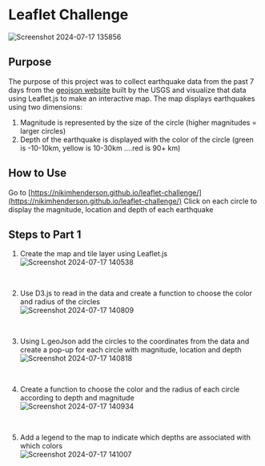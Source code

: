 # Leaflet Challenge
![Screenshot 2024-07-17 135856](https://github.com/user-attachments/assets/aa0041fd-34ed-477e-a53e-d2d0d7cfabc9)

## Purpose
The purpose of this project was to collect earthquake data from the past 7 days from the [geojson website](https://earthquake.usgs.gov/earthquakes/feed/v1.0/summary/all_week.geojson) built by the USGS and visualize that data using Leaflet.js to make an interactive map.
The map displays earthquakes using two dimensions:
1. Magnitude is represented by the size of the circle (higher magnitudes = larger circles)
2. Depth of the earthquake is displayed with the color of the circle (green is -10-10km, yellow is 10-30km ....red is 90+ km)

## How to Use
Go to [https://nikimhenderson.github.io/leaflet-challenge/](https://nikimhenderson.github.io/leaflet-challenge/)
Click on each circle to display the magnitude, location and depth of each earthquake

## Steps to Part 1
1. Create the map and tile layer using Leaflet.js <br/>
![Screenshot 2024-07-17 140538](https://github.com/user-attachments/assets/d7c0d233-2267-49b8-84c3-019eaa795773)
<br/>

2. Use D3.js to read in the data and create a function to choose the color and radius of the circles <br/>
![Screenshot 2024-07-17 140809](https://github.com/user-attachments/assets/8235a47e-51d6-4dc9-8adc-2292d56af847)
<br/>

3. Using L.geoJson add the circles to the coordinates from the data and create a pop-up for each circle with magnitude, location and depth <br/>
![Screenshot 2024-07-17 140818](https://github.com/user-attachments/assets/32b3b775-3363-47ca-a0b4-7e3751ea2c08)
<br/>

4. Create a function to choose the color and the radius of each circle according to depth and magnitude <br/>
![Screenshot 2024-07-17 140934](https://github.com/user-attachments/assets/66a2d73e-5ff3-41c1-b847-e353453ccc89)
<br/>

5. Add a legend to the map to indicate which depths are associated with which colors <br/>
![Screenshot 2024-07-17 141007](https://github.com/user-attachments/assets/8346c547-cb12-46fe-adb6-6905ec1d7323)


